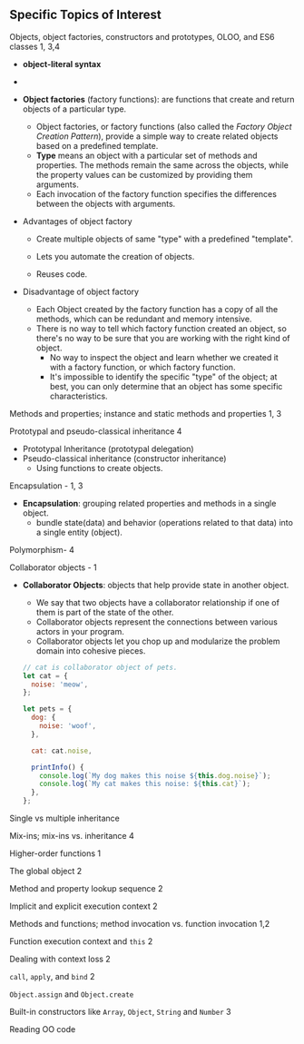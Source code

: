 ## Specific Topics of Interest

Objects, object factories, constructors and prototypes, OLOO, and ES6 classes 1, 3,4 

- **object-literal syntax**
- 

- **Object factories** (factory functions): are functions that create and return objects of a particular type. 

  - Object factories, or factory functions (also called the *Factory Object Creation Pattern*), provide a simple way to create related objects based on a predefined template. 
  - **Type** means an object with a particular set of methods and properties. The methods remain the same across the objects, while the property values can be customized by providing them arguments. 
  - Each invocation of the factory function specifies the differences between the objects with arguments. 

- Advantages of object factory

  - Create multiple objects of same "type" with a predefined "template". 
  - Lets you automate the creation of objects. 

  - Reuses code. 

- Disadvantage of object factory

  - Each Object created by the factory function has a copy of all the methods, which can be redundant and memory intensive. 
  - There is no way to tell which factory function created an object, so there's no way to be sure that you are working with the right kind of object. 
    - No way to inspect the object and learn whether we created it with a factory function, or which factory function. 
    - It's impossible to identify the specific "type" of the object; at best, you can only determine that an object has some specific characteristics. 

Methods and properties; instance and static methods and properties 1, 3

Prototypal and pseudo-classical inheritance 4

- Prototypal Inheritance (prototypal delegation)
- Pseudo-classical inheritance (constructor inheritance)
  - Using functions to create objects. 

Encapsulation - 1, 3

- **Encapsulation**: grouping related properties and methods in a single object. 
  - bundle state(data) and behavior (operations related to that data) into a single entity (object). 

Polymorphism- 4

Collaborator objects - 1

- **Collaborator Objects**: objects that help provide state in another object. 

  - We say that two objects have a collaborator relationship if one of them is part of the state of the other.
  - Collaborator objects represent the connections between various actors in your program.
  - Collaborator objects let you chop up and modularize the problem domain into cohesive pieces. 

  ```js
  // cat is collaborator object of pets. 
  let cat = {
    noise: 'meow',
  };
  
  let pets = {
    dog: {
      noise: 'woof',
    },
  
    cat: cat.noise,
  
    printInfo() {
      console.log(`My dog makes this noise ${this.dog.noise}`);
      console.log(`My cat makes this noise: ${this.cat}`);
    },
  };
  ```

  

Single vs multiple inheritance

Mix-ins; mix-ins vs. inheritance 4

Higher-order functions 1

The global object 2

Method and property lookup sequence 2

Implicit and explicit execution context 2

Methods and functions; method invocation vs. function invocation 1,2 

Function execution context and `this` 2

Dealing with context loss 2

`call`, `apply`, and `bind` 2

`Object.assign` and `Object.create`

Built-in constructors like `Array`, `Object`, `String` and `Number` 3

Reading OO code